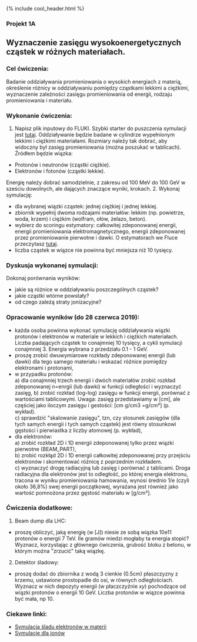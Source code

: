 {% include cool_header.html %}

### Projekt 1A
## Wyznaczenie zasięgu wysokoenergetycznych cząstek w różnych materiałach.
### Cel ćwiczenia:
Badanie oddziaływania promieniowania o wysokich energiach z materią, określenie różnicy w oddziaływaniu pomiędzy cząstkami lekkimi a ciężkimi, wyznaczenie zależności zasięgu promieniowania od energii, rodzaju promieniowania i materiału.

### Wykonanie ćwiczenia:
1. Napisz plik inputowy do FLUKI. Szybki starter do puszczenia symulacji jest [tutaj](https://agnieszkamucha.github.io/OPJzM/Start.html).
 Oddziaływanie będzie badane w cylindrze wypełnionym lekkimi i ciężkimi materiałami. Rozmiary należy tak dobrać, aby widoczny był zasięg promieniowania (można poszukać w tablicach). Źródłem będzie wiązka:
- Protonów i neutronów (cząstki ciężkie).
- Elektronów i fotonów (cząstki lekkie).

Energię należy dobrać samodzielnie, z zakresu od 100 MeV do 100 GeV w sześciu dowolnych, ale dających znaczące wyniki, krokach. 
2. Wykonaj symulację:
- dla wybranej wiązki cząstek: jednej ciężkiej i jednej lekkiej. 
- zbiornik wypełnij dwoma rodzajami materiałów: lekkim (np. powietrze, woda, krzem) i ciężkim (wolfram, ołów, żelazo, beton). 
- wybierz do scoringu estymatory: całkowitej zdeponowanej energii, energii promieniowania elektromagnetycznego, energii zdeponowanej przez promieniowanie pierwotne i dawki. O estymatorach we Fluce przeczytasz [tutaj](https://agnieszkamucha.github.io/OPJzM/Estymatory.html).
- liczba cząstek w wiązce nie powinna być mniejsza niż 10 tysięcy.

### Dyskusja wykonanej symulacji:
Dokonaj porównania wyników:
- jakie są różnice w oddziaływaniu poszczególnych cząstek? 
- jakie cząstki wtórne powstały?
- od czego zależą straty jonizacyjne?

### Opracowanie wyników (do 28 czerwca 2019):
- każda osoba powinna wykonać symulację oddziaływania wiązki protonów i elektronów w materiale w lekkich i ciężkich materiałach. Liczba padających cząstek to conajmniej 10 tysięcy, a cykli symulacji conajmniej 3. Energia wybrana z przedziału 0.1 - 1 GeV.
- proszę zrobić dwuwymiarowe rozkłady zdeponowanej energii (lub dawki) dla tego samego materiału i wskazać różnice pomiędzy elektronami i protonami, 
- w przypadku protonów: <br>
a) dla conajmniej trzech energii i dwóch materiałów zrobić rozkład zdeponowanej n=enrgii (lub dawki) w funkcji odległości i  wyznaczyć zasięg,
b) zrobić rozkład (log-log) zasięgu w funkcji energii, porównać z wartościami tablicowymi. Uwaga: zasięg przedstawiamy w [cm], ale częściej jako iloczym zasięgu i gestości: [cm g/cm3 =g/cm²] (p. wykład). <br>
c) sprawdzić "skalowanie zasięgu", tzn, czy stosunek zasięgów (dla tych samych energii i tych samych cząstek) jest równy stosunkowi gęstości i pierwiastka z liczby atomowej (p. wykład), 
- dla elektronów: <br>
a) zrobić rozkład 2D i 1D energii zdeponowanej tylko przez wiązki pierwotne (BEAM_PART), <br>
b) zrobić rozkłąd 2D i 1D energii całkowitej zdeponowanej przy przejściu elektronów i skomentować różnicę z poprzednim rozkładem. <br>
c) wyznaczyć drogę radiacyjną lub zasięg i porównać z tablicami. Droga radiacyjna dla elektronów jest to odległość, po której energia elektronu, tracona w wyniku promieniowania hamowania, wynosi średnio 1/e (czyli około 36,8%) swej energii początkowej, wyrażana jest również jako wartość pomnożona przez gęstość materiału w [g/cm²]. 

### Ćwiczenia dodatkowe:
1. Beam dump dla LHC:
- proszę obliczyć, jaką energię (w [J]) niesie ze sobą wiązka 10e11 protonów o energii 7 TeV. Ile gramów miedzi mogłaby ta energia stopić? Wyznacz, korzystając z głównego ćwiczenia, grubość bloku z betonu, w którym można "zrzucić" taką wiązkę. 
2. Detektor śladowy:
- proszę dodać do zbiornika z wodą 3 cienkie (0.5cm) płaszczyzny z krzemu, ustawione prostopadle do osi, w równych odległościach. Wyznacz w nich depozyty energii (w płaczczyźnie _xy_) pochodzące od wiązki protonów o energii 10 GeV. Liczba protonów w wiązce powinna być mała, np 10.

### Ciekawe linki:
- [Symulacja śladu elektronów w materii](http://www.slac.stanford.edu/~rfc/egs/advtool.html)
- [Symulacje dla jonów](http://www.srim.org/#SRIM)

